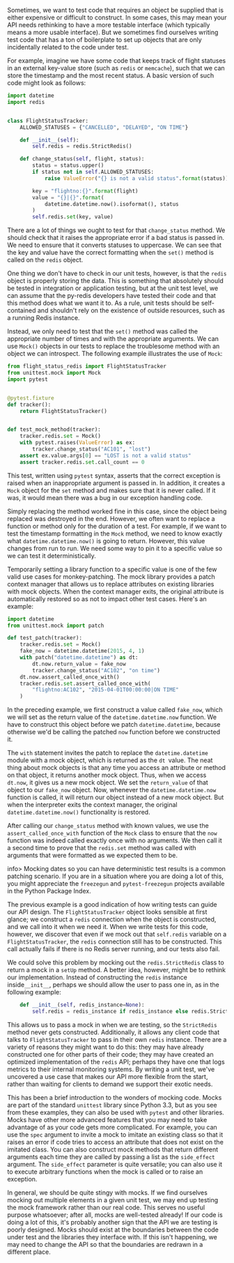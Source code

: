 Sometimes, we want to test code that requires an object be supplied  that is either expensive or difficult to construct. In some cases, this  may mean your API needs rethinking to have a more testable interface  (which typically means a more usable interface). But we sometimes find  ourselves writing test code that has a ton of boilerplate to set up  objects that are only incidentally related to the code under test.

For example, imagine we have some code that keeps track of flight statuses in an external key-value store (such as `redis` or `memcache`), such that we can store the timestamp and the most recent status. A basic version of such code might look as follows:

```python
import datetime
import redis


class FlightStatusTracker:
    ALLOWED_STATUSES = {"CANCELLED", "DELAYED", "ON TIME"}

    def __init__(self):
        self.redis = redis.StrictRedis()

    def change_status(self, flight, status):
        status = status.upper()
        if status not in self.ALLOWED_STATUSES:
            raise ValueError("{} is not a valid status".format(status))

        key = "flightno:{}".format(flight)
        value = "{}|{}".format(
            datetime.datetime.now().isoformat(), status
        )
        self.redis.set(key, value)
```

There are a lot of things we ought to test for that `change_status` method. We should check that it raises the appropriate error if a bad status is passed in. We need to ensure that it converts statuses to uppercase. We can see that the key and value have the correct formatting when the `set()` method is called on the `redis` object.

One thing we don't have to check in our unit tests, however, is that the `redis`  object is properly storing the data. This is something that absolutely  should be tested in integration or application testing, but at the unit  test level, we can assume that the py-redis developers have tested their  code and that this method does what we want it to. As a rule, unit  tests should be self-contained and shouldn't rely on the existence of outside resources, such as a running Redis instance.

Instead, we only need to test that the `set()` method was called the appropriate number of times and with the appropriate arguments. We can use `Mock()`  objects in our tests to replace the troublesome method with an object  we can introspect. The following example illustrates the use of `Mock`:

```python
from flight_status_redis import FlightStatusTracker
from unittest.mock import Mock
import pytest


@pytest.fixture
def tracker():
    return FlightStatusTracker()


def test_mock_method(tracker):
    tracker.redis.set = Mock()
    with pytest.raises(ValueError) as ex:
        tracker.change_status("AC101", "lost")
    assert ex.value.args[0] == "LOST is not a valid status"
    assert tracker.redis.set.call_count == 0
```

This test, written using `pytest` syntax, asserts that the correct exception is raised when an inappropriate argument is passed in. In addition, it creates a `Mock` object for the `set` method and makes sure that it is never called. If it was, it would mean there was a bug in our exception handling code.

Simply  replacing the method worked fine in this case, since the object being  replaced was destroyed in the end. However, we often want to replace a  function or method only for the duration of a test. For example, if we  want to test the timestamp formatting in the `Mock` method, we need to know exactly what `datetime.datetime.now()`  is going to return. However, this value changes from run to run. We  need some way to pin it to a specific value so we can test it  deterministically.

Temporarily setting a library function to a  specific value is one of the few valid use cases for monkey-patching.  The mock library provides a patch context manager that allows us to  replace attributes on existing libraries with mock objects. When the  context manager exits, the original attribute is automatically restored  so as not to impact other test cases. Here's an example:

```python
import datetime
from unittest.mock import patch

def test_patch(tracker):
    tracker.redis.set = Mock()
    fake_now = datetime.datetime(2015, 4, 1)
    with patch("datetime.datetime") as dt:
        dt.now.return_value = fake_now
        tracker.change_status("AC102", "on time")
    dt.now.assert_called_once_with()
    tracker.redis.set.assert_called_once_with(
        "flightno:AC102", "2015-04-01T00:00:00|ON TIME"
    )
```

In the preceding example, we first construct a value called `fake_now`, which we will set as the return value of the `datetime.datetime.now` function. We have to construct this object before we patch `datetime.datetime`, because otherwise we'd be calling the patched `now` function before we constructed it.

The `with` statement invites the patch to replace the `datetime.datetime` module with a mock object, which is returned as the `dt `value. The neat thing about mock objects is that any time you access an attribute or method on that object, it returns another mock object. Thus, when we access `dt.now`, it gives us a new mock object. We set the `return_value` of that object to our `fake_now` object. Now, whenever the `datetime.datetime.now`  function is called, it will return our object instead of a new mock  object. But when the interpreter exits the context manager, the original  `datetime.datetime.now()` functionality is restored.

After calling our `change_status` method with known values, we use the `assert_called_once_with` function of the `Mock` class to ensure that the `now` function was indeed called exactly once with no arguments. We then call it a second time to prove that the `redis.set` method was called with arguments that were formatted as we expected them to be.

info> Mocking  dates so you can have deterministic test results is a common patching  scenario. If you are in a situation where you are doing a lot of this,  you might appreciate the `freezegun` and `pytest-freezegun` projects available in the Python Package Index.

The previous example is a good indication of how writing tests can guide our API design. The `FlightStatusTracker` object looks sensible at first glance; we construct a `redis`  connection when the object is constructed, and we call into it when we  need it. When we write tests for this code, however, we discover that  even if we mock out that `self.redis` variable on a `FlightStatusTracker`, the `redis` connection still has to be constructed. This call actually fails if there is no Redis server running, and our tests also fail.

We could solve this problem by mocking out the `redis.StrictRedis` class to return a mock in a `setUp` method. A better idea, however, might be to rethink our implementation. Instead of constructing the `redis` instance inside`__init__`, perhaps we should allow the user to pass one in, as in the following example:

```python
    def __init__(self, redis_instance=None): 
        self.redis = redis_instance if redis_instance else redis.StrictRedis() 
```

This allows us to pass a mock in when we are testing, so the `StrictRedis` method never gets constructed. Additionally, it allows any client code that talks to `FlightStatusTracker` to pass in their own `redis`  instance. There are a variety of reasons they might want to do this:  they may have already constructed one for other parts of their code;  they may have created an optimized implementation of the `redis`  API; perhaps they have one that logs metrics to their internal  monitoring systems. By writing a unit test, we've uncovered a use case  that makes our API more flexible from the start, rather than waiting for  clients to demand we support their exotic needs.

This has been a brief introduction to the wonders of mocking code. Mocks are part of the standard `unittest` library since Python 3.3, but as you see from these examples, they can also be used with `pytest`  and other libraries. Mocks have other more advanced features that you  may need to take advantage of as your code gets more complicated. For  example, you can use the `spec` argument to  invite a mock to imitate an existing class so that it raises an error if  code tries to access an attribute that does not exist on the imitated  class. You can also construct mock methods that return different  arguments each time they are called by passing a list as the `side_effect` argument. The `side_effect`  parameter is quite versatile; you can also use it to execute arbitrary  functions when the mock is called or to raise an exception.

In  general, we should be quite stingy with mocks. If we find ourselves  mocking out multiple elements in a given unit test, we may end up  testing the mock framework rather than our real code. This serves no  useful purpose whatsoever; after all, mocks are well-tested already! If  our code is doing a lot of this, it's probably another sign that the API  we are testing is poorly designed. Mocks should exist at the boundaries  between the code under test and the libraries they interface with. If this isn't happening, we may need to change the API so that the boundaries are redrawn in a different place.
